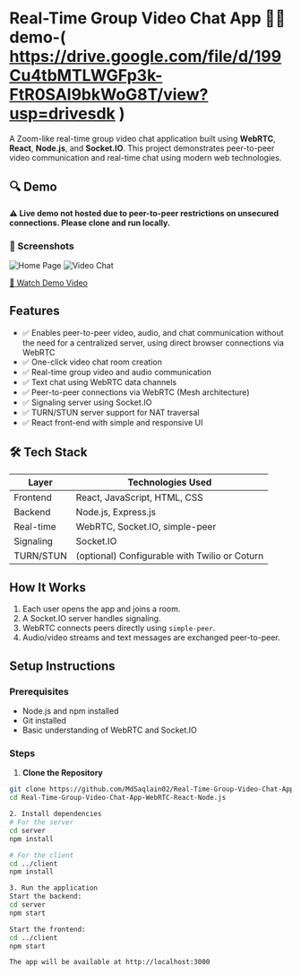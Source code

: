 # Real-Time Group Video Chat App 💬🎥 demo-( https://drive.google.com/file/d/199Cu4tbMTLWGFp3k-FtR0SAl9bkWoG8T/view?usp=drivesdk )

A Zoom-like real-time group video chat application built using **WebRTC**, **React**, **Node.js**, and **Socket.IO**. This project demonstrates peer-to-peer video communication and real-time chat using modern web technologies.

## 🔍 Demo

**⚠️ Live demo not hosted due to peer-to-peer restrictions on unsecured connections. Please clone and run locally.**


### 📸 Screenshots
![Home Page](<img width="958" height="662" alt="Screenshot 2025-01-02 113116" src="https://github.com/user-attachments/assets/32d186bc-a002-4847-ac35-2c522e9a1d35" />)
![Video Chat](<img width="1897" height="875" alt="Screenshot 2024-12-06 065532" src="https://github.com/user-attachments/assets/5b19c03e-e950-406f-b7d5-35ebc2a4aa01" />
)

[🎥 Watch Demo Video]( https://drive.google.com/file/d/199Cu4tbMTLWGFp3k-FtR0SAl9bkWoG8T/view?usp=drivesdk )

## Features
- ✅ Enables peer-to-peer video, audio, and chat communication without the need for a centralized server, using direct browser connections via WebRTC
- ✅ One-click video chat room creation
- ✅ Real-time group video and audio communication 
- ✅ Text chat using WebRTC data channels
- ✅ Peer-to-peer connections via WebRTC (Mesh architecture)
- ✅ Signaling server using Socket.IO
- ✅ TURN/STUN server support for NAT traversal
- ✅ React front-end with simple and responsive UI

## 🛠️ Tech Stack

| Layer         | Technologies Used                                  |
|---------------|----------------------------------------------------|
| Frontend      | React, JavaScript, HTML, CSS                       |
| Backend       | Node.js, Express.js                                |
| Real-time     | WebRTC, Socket.IO, simple-peer                     |
| Signaling     | Socket.IO                                          |
| TURN/STUN     | (optional) Configurable with Twilio or Coturn      |


## How It Works

1. Each user opens the app and joins a room.
2. A Socket.IO server handles signaling.
3. WebRTC connects peers directly using `simple-peer`.
4. Audio/video streams and text messages are exchanged peer-to-peer.

##  Setup Instructions

### Prerequisites
- Node.js and npm installed
- Git installed
- Basic understanding of WebRTC and Socket.IO

### Steps

1. **Clone the Repository**
```bash
git clone https://github.com/MdSaqlain02/Real-Time-Group-Video-Chat-App-WebRTC-React-Node.js.git
cd Real-Time-Group-Video-Chat-App-WebRTC-React-Node.js

2. Install dependencies
# For the server
cd server
npm install

# For the client
cd ../client
npm install

3. Run the application
Start the backend:
cd server
npm start

Start the frontend:
cd ../client
npm start

The app will be available at http://localhost:3000


